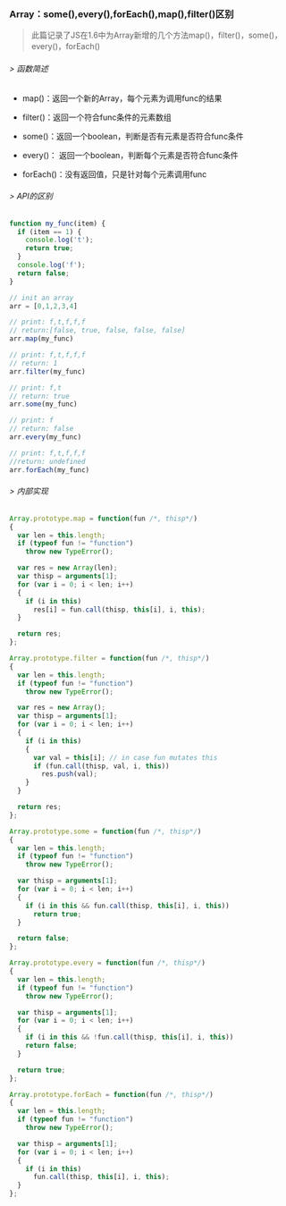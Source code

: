 ### Array：some(),every(),forEach(),map(),filter()区别
> 此篇记录了JS在1.6中为Array新增的几个方法map()，filter()，some()，every()，forEach()

###### > 函数简述

- map()：返回一个新的Array，每个元素为调用func的结果

- filter()：返回一个符合func条件的元素数组

- some()：返回一个boolean，判断是否有元素是否符合func条件

- every()： 返回一个boolean，判断每个元素是否符合func条件

- forEach()：没有返回值，只是针对每个元素调用func

###### > API的区别

```javascript
function my_func(item) {
  if (item == 1) {
    console.log('t');
    return true;
  }
  console.log('f');
  return false;
}

// init an array
arr = [0,1,2,3,4]

// print: f,t,f,f,f
// return:[false, true, false, false, false]
arr.map(my_func)

// print: f,t,f,f,f
// return: 1
arr.filter(my_func)

// print: f,t
// return: true
arr.some(my_func)

// print: f
// return: false
arr.every(my_func)

// print: f,t,f,f,f
//return: undefined
arr.forEach(my_func)
```
###### > 内部实现

```javascript
Array.prototype.map = function(fun /*, thisp*/)
{
  var len = this.length;
  if (typeof fun != "function")
    throw new TypeError();

  var res = new Array(len);
  var thisp = arguments[1];
  for (var i = 0; i < len; i++)
  {
    if (i in this)
      res[i] = fun.call(thisp, this[i], i, this);
  }

  return res;
};

Array.prototype.filter = function(fun /*, thisp*/)
{
  var len = this.length;
  if (typeof fun != "function")
    throw new TypeError();

  var res = new Array();
  var thisp = arguments[1];
  for (var i = 0; i < len; i++)
  {
    if (i in this)
    {
      var val = this[i]; // in case fun mutates this
      if (fun.call(thisp, val, i, this))
        res.push(val);
    }
  }

  return res;
};

Array.prototype.some = function(fun /*, thisp*/)
{
  var len = this.length;
  if (typeof fun != "function")
    throw new TypeError();

  var thisp = arguments[1];
  for (var i = 0; i < len; i++)
  {
    if (i in this && fun.call(thisp, this[i], i, this))
      return true;
  }

  return false;
};

Array.prototype.every = function(fun /*, thisp*/)
{
  var len = this.length;
  if (typeof fun != "function")
    throw new TypeError();

  var thisp = arguments[1];
  for (var i = 0; i < len; i++)
  {
    if (i in this && !fun.call(thisp, this[i], i, this))
    return false;
  }

  return true;
};

Array.prototype.forEach = function(fun /*, thisp*/)
{
  var len = this.length;
  if (typeof fun != "function")
    throw new TypeError();

  var thisp = arguments[1];
  for (var i = 0; i < len; i++)
  {
    if (i in this)
      fun.call(thisp, this[i], i, this);
  }
};
```
